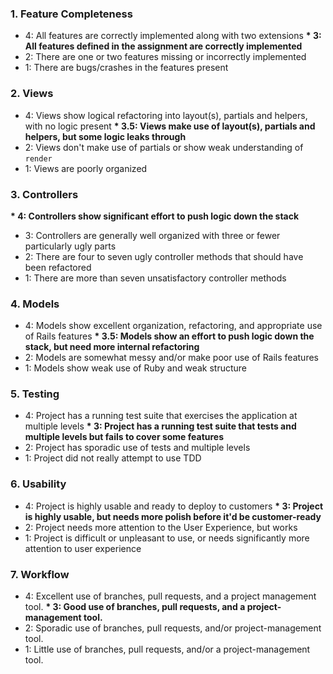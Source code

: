 
### 1. Feature Completeness

* 4: All features are correctly implemented along with two extensions
__* 3: All features defined in the assignment are correctly implemented__
* 2: There are one or two features missing or incorrectly implemented
* 1: There are bugs/crashes in the features present

### 2. Views

* 4: Views show logical refactoring into layout(s), partials and helpers, with no logic present
__* 3.5: Views make use of layout(s), partials and helpers, but some logic leaks through__
* 2: Views don't make use of partials or show weak understanding of `render`
* 1: Views are poorly organized

### 3. Controllers

__* 4: Controllers show significant effort to push logic down the stack__
* 3: Controllers are generally well organized with three or fewer particularly ugly parts
* 2: There are four to seven ugly controller methods that should have been refactored
* 1: There are more than seven unsatisfactory controller methods

### 4. Models

* 4: Models show excellent organization, refactoring, and appropriate use of Rails features
__* 3.5: Models show an effort to push logic down the stack, but need more internal refactoring__
* 2: Models are somewhat messy and/or make poor use of Rails features
* 1: Models show weak use of Ruby and weak structure

### 5. Testing

* 4: Project has a running test suite that exercises the application at multiple levels
__* 3: Project has a running test suite that tests and multiple levels but fails to cover some features__
* 2: Project has sporadic use of tests and multiple levels
* 1: Project did not really attempt to use TDD

### 6. Usability

* 4: Project is highly usable and ready to deploy to customers
__* 3: Project is highly usable, but needs more polish before it'd be customer-ready__
* 2: Project needs more attention to the User Experience, but works
* 1: Project is difficult or unpleasant to use, or needs significantly more attention to user experience

### 7. Workflow

* 4: Excellent use of branches, pull requests, and a project management tool.
__* 3: Good use of branches, pull requests, and a project-management tool.__
* 2: Sporadic use of branches, pull requests, and/or project-management tool.
* 1: Little use of branches, pull requests, and/or a project-management tool.

